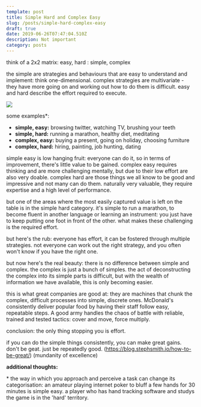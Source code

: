 ```yaml
---
template: post
title: Simple Hard and Complex Easy
slug: /posts/simple-hard-complex-easy
draft: true
date: 2019-06-26T07:47:04.510Z
description: Not important
category: posts
---
```

think of a 2x2 matrix: easy, hard : simple, complex

the simple are strategies and behaviours that are easy to understand and implement: think one-dimensional. complex strategies are multivariate - they have more going on and working out how to do them is difficult. easy and hard describe the effort required to execute.

![](/media/simplehard.png)

some examples*:

* **simple, easy:** browsing twitter, watching TV, brushing your teeth
* **simple, hard:** running a marathon, healthy diet, meditating
* **complex, easy:** buying a present, going on holiday, choosing furniture
* **complex, hard:** hiring, painting, job hunting, dating

simple easy is low hanging fruit: everyone can do it, so in terms of improvement, there's little value to be gained. complex easy requires thinking and are more challenging mentally, but due to their low effort are also very doable. complex hard are those things we all know to be good and impressive and not many can do them. naturally very valuable, they require expertise and a high level of performance. 

but one of the areas where the most easily captured value is left on the table is in the simple hard category. it's simple to run a marathon, to become fluent in another language or learning an instrument: you just have to keep putting one foot in front of the other. what makes these challenging is the required effort.

but here's the rub: everyone has effort, it can be fostered through multiple strategies. not everyone can work out the right strategy, and you often won't know if you have the right one.

but now here's the real beauty: there is no difference between simple and complex. the complex is just a bunch of simples. the act of deconstructing the complex into its simple parts is difficult, but with the wealth of information we have available, this is only becoming easier.

this is what great companies are good at: they are machines that chunk the complex, difficult processes into simple, discrete ones. McDonald's consistently deliver popular food by having their staff follow easy, repeatable steps. A good army handles the chaos of battle with reliable, trained and tested tactics: cover and move, force multiply.

conclusion: the only thing stopping you is effort.

if you can do the simple things consistently, you can make great gains. don't be geat. just be repeatedly good. (https://blog.stephsmith.io/how-to-be-great/) (mundanity of excellence)

**additional thoughts:**

\* the way in which you approach and perceive a task can change its categorisation: an amateur playing internet poker to bluff a few hands for 30 minutes is simple easy. a player who has hand tracking software and studys the game is in the 'hard' territory.
